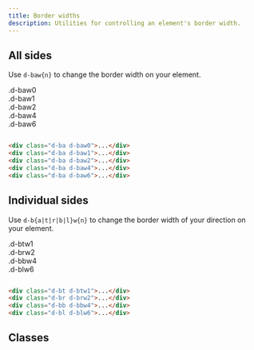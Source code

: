 ```yaml
---
title: Border widths
description: Utilities for controlling an element's border width.
---
```


## All sides

Use `d-baw{n}` to change the border width on your element.

<code-well-header class="d-fl-col5 d-flg8 d-fw-wrap d-p24 d-bgc-magenta-100 d-bgo50 d-w100p d-hmn102" custom>
  <div class="d-fl-center d-p16 d-ba d-bc-magenta-200 d-baw0 d-bgc-magenta-100 d-fs-200 d-ff-mono">.d-baw0</div>
  <div class="d-fl-center d-p16 d-ba d-bc-magenta-200 d-baw1 d-bgc-magenta-100 d-fs-200 d-ff-mono">.d-baw1</div>
  <div class="d-fl-center d-p16 d-ba d-bc-magenta-200 d-baw2 d-bgc-magenta-100 d-fs-200 d-ff-mono">.d-baw2</div>
  <div class="d-fl-center d-p16 d-ba d-bc-magenta-200 d-baw4 d-bgc-magenta-100 d-fs-200 d-ff-mono">.d-baw4</div>
  <div class="d-fl-center d-p16 d-ba d-bc-magenta-200 d-baw6 d-bgc-magenta-100 d-fs-200 d-ff-mono">.d-baw6</div>
</code-well-header>

```html

<div class="d-ba d-baw0">...</div>
<div class="d-ba d-baw1">...</div>
<div class="d-ba d-baw2">...</div>
<div class="d-ba d-baw4">...</div>
<div class="d-ba d-baw6">...</div>
```

## Individual sides

Use `d-b{a|t|r|b|l}w{n}` to change the border width of your direction on your element.

<code-well-header class="d-fl-col5 d-flg8 d-fw-wrap d-p24 d-bgc-gold-100 d-w100p d-hmn102" custom>
  <div class="d-fl-center d-p16 d-bt d-bc-gold-200 d-btw1 d-bgc-gold-100 d-fs-200 d-ff-mono">.d-btw1</div>
  <div class="d-fl-center d-p16 d-br d-bc-gold-200 d-brw2 d-bgc-gold-100 d-fs-200 d-ff-mono">.d-brw2</div>
  <div class="d-fl-center d-p16 d-bb d-bc-gold-200 d-bbw4 d-bgc-gold-100 d-fs-200 d-ff-mono">.d-bbw4</div>
  <div class="d-fl-center d-p16 d-bl d-bc-gold-200 d-blw6 d-bgc-gold-100 d-fs-200 d-ff-mono">.d-blw6</div>
</code-well-header>

```html

<div class="d-bt d-btw1">...</div>
<div class="d-br d-brw2">...</div>
<div class="d-bb d-bbw4">...</div>
<div class="d-bl d-blw6">...</div>
```

## Classes

<div class="d-h464 d-of-y-scroll d-bb d-bc-black-200">
  <utility-class-table>
    <template #content>
      <tbody v-for="i in ['all', 'top', 'right', 'bottom', 'left']">
        <tr v-for="w in [0, 1, 2, 4, 6]">
          <th scope="row" class="d-ff-mono d-fc-purple-400 d-fw-normal d-fs-100">.d-b{{ i[0] }}w{{ w }}</th>
          <td class="d-ff-mono d-fs-100">
            <span v-if="i === 'all'">border-width: var(--su{{ w }}) !important;</span>
            <span v-else>border-{{i}}-width: var(--su{{ w }}) !important;</span>
          </td>
        </tr>
      </tbody>
    </template>
  </utility-class-table>
</div>

